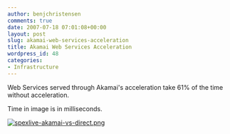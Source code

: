 ```yaml
---
author: benjchristensen
comments: true
date: 2007-07-18 07:01:08+00:00
layout: post
slug: akamai-web-services-acceleration
title: Akamai Web Services Acceleration
wordpress_id: 48
categories:
- Infrastructure
---
```


Web Services served through Akamai's acceleration take 61% of the time without acceleration.

Time in image is in milliseconds.

[![spexlive-akamai-vs-direct.png](http://benjchristensen.files.wordpress.com/2007/07/spexlive-akamai-vs-direct.png) ](http://benjchristensen.files.wordpress.com/2007/07/spexlive-akamai-vs-direct.png)
